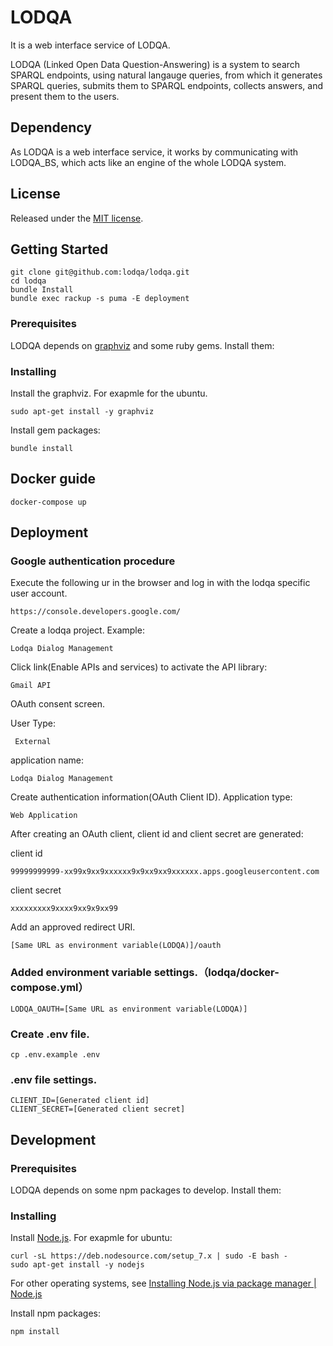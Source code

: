 LODQA
=============
It is a web interface service of LODQA.

LODQA (Linked Open Data Question-Answering) is a system to search SPARQL endpoints, using natural langauge queries, from which it generates SPARQL queries, submits them to SPARQL endpoints, collects answers, and present them to the users.


Dependency
----------
As LODQA is a web interface service, it works by communicating with LODQA_BS, which acts like an engine of the whole LODQA system.


License
-------
Released under the [MIT license](http://opensource.org/licenses/MIT).

## Getting Started

```
git clone git@github.com:lodqa/lodqa.git
cd lodqa
bundle Install
bundle exec rackup -s puma -E deployment
```

### Prerequisites

LODQA depends on [graphviz](http://www.graphviz.org/) and some ruby gems.
Install them:

### Installing

Install the graphviz.
For exapmle for the ubuntu.

```
sudo apt-get install -y graphviz
```

Install gem packages:

```
bundle install
```

## Docker guide

```
docker-compose up
```

## Deployment

### Google authentication procedure

Execute the following ur in the browser and log in with the lodqa specific user account.
```
https://console.developers.google.com/
```

Create a lodqa project.
Example:
```
Lodqa Dialog Management
```

Click link(Enable APIs and services) to activate the API library:
 ```
 Gmail API
 ```

OAuth consent screen.

User Type:
```
 External
```
application name:
```
Lodqa Dialog Management
```

Create authentication information(OAuth Client ID).
Application type:
```
Web Application
```
After creating an OAuth client, client id and client secret are generated:

client id
```
99999999999-xx99x9xx9xxxxxx9x9xx9xx9xxxxxx.apps.googleusercontent.com
```
client secret
```
xxxxxxxxx9xxxx9xx9x9xx99
```

Add an approved redirect URI.
```
[Same URL as environment variable(LODQA)]/oauth
```

### Added environment variable settings.（lodqa/docker-compose.yml）
```
LODQA_OAUTH=[Same URL as environment variable(LODQA)]
```

### Create .env file.
```
cp .env.example .env
```

### .env file settings.
```
CLIENT_ID=[Generated client id]
CLIENT_SECRET=[Generated client secret]
```

## Development

### Prerequisites

LODQA depends on some npm packages to develop.
Install them:

### Installing
Install [Node.js](https://nodejs.org). For exapmle for ubuntu:

```
curl -sL https://deb.nodesource.com/setup_7.x | sudo -E bash -
sudo apt-get install -y nodejs
```

For other operating systems, see [Installing Node.js via package manager | Node.js](https://nodejs.org/en/download/package-manager/#debian-and-ubuntu-based-linux-distributions)

Install npm packages:

```
npm install
```
